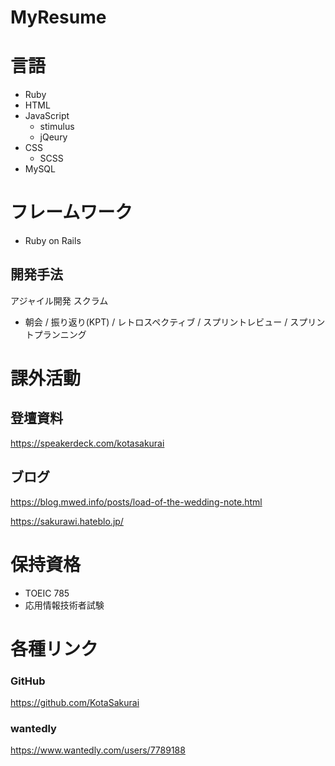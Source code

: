 # MyResume

# 言語
- Ruby
- HTML
- JavaScript
  - stimulus
  - jQeury
- CSS
  - SCSS
- MySQL

# フレームワーク
- Ruby on Rails


## 開発手法
アジャイル開発 スクラム
- 朝会 / 振り返り(KPT) / レトロスペクティブ / スプリントレビュー / スプリントプランニング

# 課外活動

## 登壇資料
https://speakerdeck.com/kotasakurai

## ブログ
https://blog.mwed.info/posts/load-of-the-wedding-note.html

https://sakurawi.hateblo.jp/

# 保持資格
- TOEIC 785
- 応用情報技術者試験

# 各種リンク

### GitHub
https://github.com/KotaSakurai

### wantedly
https://www.wantedly.com/users/7789188
